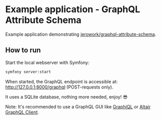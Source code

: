 # Example application - GraphQL Attribute Schema
Example application demonstrating [jerowork/graphql-attribute-schema](https://github.com/jerowork/graphql-attribute-schema).

## How to run
Start the local webserver with Symfony:
```bash
symfony server:start
```

When started, the GraphQL endpoint is accessible at: http://127.0.0.1:8000/graphql (POST-requests only).

It uses a SQLite database, nothing more needed, enjoy! 😎

Note: It's recommended to use a GraphQL GUI like [GraphiQL](https://github.com/graphql/graphiql) or [Altair GraphQL Client](https://altairgraphql.dev/).